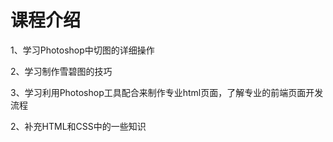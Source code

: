 # 课程介绍

1、学习Photoshop中切图的详细操作  

2、学习制作雪碧图的技巧  

3、学习利用Photoshop工具配合来制作专业html页面，了解专业的前端页面开发流程    

2、补充HTML和CSS中的一些知识
